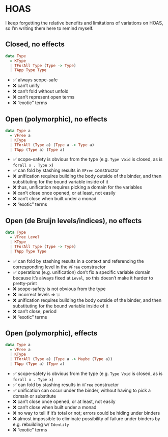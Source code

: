 # HOAS

I keep forgetting the relative benefits and limitations of variations on HOAS, so I’m writing them here to remind myself.


## Closed, no effects

```haskell
data Type
  = KType
  | TForAll Type (Type -> Type)
  | TApp Type Type
```

- ✅ always scope-safe
- ❌ can’t unify
- ❌ can’t fold without unfold
- ❌ can’t represent open terms
- ❌ “exotic” terms


## Open (polymorphic), no effects

```haskell
data Type a
  = VFree a
  | KType
  | TForAll (Type a) (Type a -> Type a)
  | TApp (Type a) (Type a)
```

- ✅ scope-safety is obvious from the type (e.g. `Type Void` is closed, as is `forall x . Type x`)
- ✅ can fold by stashing results in `VFree` constructor
- ❌ unification requires building the body outside of the binder, and then substituting for the bound variable inside of it
- ❌ thus, unification requires picking a domain for the variables
- ❌ can’t close once opened, or at least, not easily
- ❌ can’t close when built under a monad
- ❌ “exotic” terms


## Open (de Bruijn levels/indices), no effects

```haskell
data Type
  = VFree Level
  | KType
  | TForAll Type (Type -> Type)
  | TApp Type Type
```

- ✅ can fold by stashing results in a context and referencing the corresponding level in the `VFree` constructor
- ✅ operations (e.g. unification) don’t fix a specific variable domain because it’s always fixed at `Level`, so this doesn’t make it harder to pretty-print
- ❌ scope-safety is not obvious from the type
- ❌ incorrect levels ⇒ 💥
- ❌ unification requires building the body outside of the binder, and then substituting for the bound variable inside of it
- ❌ can’t close, period
- ❌ “exotic” terms


## Open (polymorphic), effects

```haskell
data Type a
  = VFree a
  | KType
  | TForAll (Type a) (Type a -> Maybe (Type a))
  | TApp (Type a) (Type a)
```

- ✅ scope-safety is obvious from the type (e.g. `Type Void` is closed, as is `forall x . Type x`)
- ✅ can fold by stashing results in `VFree` constructor
- ✅ unification can occur under the binder, without having to pick a domain or substitute
- ❌ can’t close once opened, or at least, not easily
- ❌ can’t close when built under a monad
- ❌ no way to tell if it’s total or not; errors could be hiding under binders
- ❌ almost impossible to eliminate possibility of failure under binders by e.g. rebuilding w/ `Identity`
- ❌ “exotic” terms
